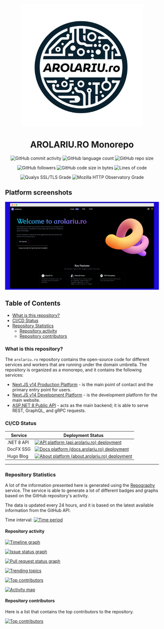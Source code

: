 <center>

<img width="400" src="readme/logo.png" alt="arolariu.ro logo">

# AROLARIU.RO Monorepo

![GitHub commit activity](https://img.shields.io/github/commit-activity/y/arolariu/arolariu.ro?style=for-the-badge)
![GitHub language count](https://img.shields.io/github/languages/count/arolariu/arolariu.ro?style=for-the-badge)
![GitHub repo size](https://img.shields.io/github/repo-size/arolariu/arolariu.ro?style=for-the-badge)

![GitHub followers](https://img.shields.io/github/followers/arolariu?style=for-the-badge)
![GitHub code size in bytes](https://img.shields.io/github/languages/code-size/arolariu/arolariu.ro?style=for-the-badge)
![Lines of code](https://aschey.tech/tokei/github/arolariu/arolariu.ro?style=for-the-badge&label=Lines%20of%20Code)

![Qualys SSL/TLS Grade](http://img.shields.io/badge/Qualys%20SSL%2FTLS%20Grade-A%2B-brightgreen.svg?style=for-the-badge)
![Mozilla HTTP Observatory Grade](https://img.shields.io/mozilla-observatory/grade/arolariu.ro?style=for-the-badge&label=MDN%20Security%20Score)

</center>

## Platform screenshots

![Screenshot of the main website](./readme/desktop-platform.png)

## Table of Contents

- [What is this repository?](#what-is-this-repository)
- [CI/CD Status](#cicd-status)
- [Repository Statistics](#repository-statistics)
  - [Repository activity](#repository-activity)
  - [Repository contributors](#repository-contributors)

### What is this repository?

The `arolariu.ro` repository contains the open-source code for different services and workers that are running under the domain umbrella. The repository is organized as a monorepo, and it contains the following services:

- [Next.JS v14 Production Platform](https://arolariu.ro) - is the main point of contact and the primary entry point for users.
- [Next.JS v14 Development Platform](https://dev.arolariu.ro) - is the development platform for the main website.
- [ASP.NET 8 Public API](https://api.arolariu.ro) - acts as the main backend; it is able to serve REST, GraphQL, and gRPC requests.

### CI/CD Status

| Service                                          | Deployment Status                                                                                     |
|--------------------------------------------------|------------------------------------------------------------------------------------------------------|
| .NET 8 API                   | [![API platform (api.arolariu.ro) deployment](https://github.com/arolariu/arolariu.ro/actions/workflows/api.arolariu.ro.yml/badge.svg)](https://github.com/arolariu/arolariu.ro/actions/workflows/api.arolariu.ro.yml) |
| DocFX SSG                 | [![Docs platform (docs.arolariu.ro) deployment](https://github.com/arolariu/arolariu.ro/actions/workflows/docs.arolariu.ro.yml/badge.svg)](https://github.com/arolariu/arolariu.ro/actions/workflows/docs.arolariu.ro.yml) |
| Hugo Blog                | [![About platform (about.arolariu.ro) deployment](https://github.com/arolariu/arolariu.ro/actions/workflows/about.arolariu.ro.yml/badge.svg)](https://github.com/arolariu/arolariu.ro/actions/workflows/about.arolariu.ro.yml) |

---

### Repository Statistics

A lot of the information presented here is generated using the [Repography](https://repography.com) service.
The service is able to generate a lot of different badges and graphs based on the GitHub repository's activity.

The data is updated every 24 hours, and it is based on the latest available information from the GitHub API.

Time interval: [![Time period](https://images.repography.com/39125298/arolariu/arolariu.ro/recent-activity/1W5aIW8QnZQEotvdsf5oU2sHQhOpMgx1tUWkfXzX7bA/9AUN7WfNEj1mtVRPP4BM4177J7FzSpcQrJSkX4mIKbY_badge.svg)](https://repography.com)

#### Repository activity

[![Timeline graph](https://images.repography.com/39125298/arolariu/arolariu.ro/recent-activity/1W5aIW8QnZQEotvdsf5oU2sHQhOpMgx1tUWkfXzX7bA/9AUN7WfNEj1mtVRPP4BM4177J7FzSpcQrJSkX4mIKbY_timeline.svg)](https://github.com/arolariu/arolariu.ro/commits)

[![Issue status graph](https://images.repography.com/39125298/arolariu/arolariu.ro/recent-activity/1W5aIW8QnZQEotvdsf5oU2sHQhOpMgx1tUWkfXzX7bA/9AUN7WfNEj1mtVRPP4BM4177J7FzSpcQrJSkX4mIKbY_issues.svg)](https://github.com/arolariu/arolariu.ro/issues)

[![Pull request status graph](https://images.repography.com/39125298/arolariu/arolariu.ro/recent-activity/1W5aIW8QnZQEotvdsf5oU2sHQhOpMgx1tUWkfXzX7bA/9AUN7WfNEj1mtVRPP4BM4177J7FzSpcQrJSkX4mIKbY_prs.svg)](https://github.com/arolariu/arolariu.ro/pulls)

[![Trending topics](https://images.repography.com/39125298/arolariu/arolariu.ro/recent-activity/1W5aIW8QnZQEotvdsf5oU2sHQhOpMgx1tUWkfXzX7bA/9AUN7WfNEj1mtVRPP4BM4177J7FzSpcQrJSkX4mIKbY_words.svg)](https://github.com/arolariu/arolariu.ro/commits)

[![Top contributors](https://images.repography.com/39125298/arolariu/arolariu.ro/recent-activity/1W5aIW8QnZQEotvdsf5oU2sHQhOpMgx1tUWkfXzX7bA/9AUN7WfNEj1mtVRPP4BM4177J7FzSpcQrJSkX4mIKbY_users.svg)](https://github.com/arolariu/arolariu.ro/graphs/contributors)

[![Activity map](https://images.repography.com/39125298/arolariu/arolariu.ro/recent-activity/1W5aIW8QnZQEotvdsf5oU2sHQhOpMgx1tUWkfXzX7bA/9AUN7WfNEj1mtVRPP4BM4177J7FzSpcQrJSkX4mIKbY_map.svg)](https://github.com/arolariu/arolariu.ro/commits)

#### Repository contributors

Here is a list that contains the top contributors to the repository.

[![Top contributors](https://images.repography.com/39125298/arolariu/arolariu.ro/top-contributors/1W5aIW8QnZQEotvdsf5oU2sHQhOpMgx1tUWkfXzX7bA/9AUN7WfNEj1mtVRPP4BM4177J7FzSpcQrJSkX4mIKbY_table.svg)](https://github.com/arolariu/arolariu.ro/graphs/contributors)
